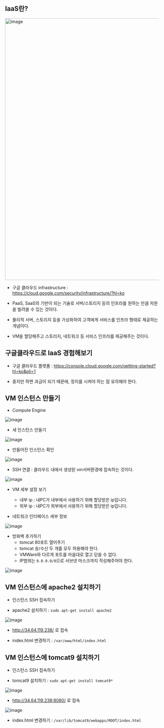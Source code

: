 

## IaaS란?
<img width="856" alt="image" src="https://user-images.githubusercontent.com/77392444/114486300-96696500-9c48-11eb-94b5-68a7f3d19cd0.png">

- 구글 클라우드 infrastructure : https://cloud.google.com/security/infrastructure/?hl=ko

- PaaS, SaaS의 기반이 되는 기술로 서버/스토리지 등의 인프라를 원하는 만큼 자원을 빌려쓸 수 있는 것이다. 

- 물리적 서버, 스토리지 등을 가상화하여 고객에게 서비스를 인프라 형태로 제공하는 개념이다.

- VM을 할당해주고 스토리지, 네트워크 등 서비스 인프라를 제공해주는 것이다. 



## 구글클라우드로 IaaS 경험해보기

- 구글 클라우드 플랫폼 : https://console.cloud.google.com/getting-started?hl=ko&pli=1

- 중지만 하면 과금이 되기 때문에, 정지를 시켜야 하는 점 유의해야 한다.


## VM 인스턴스 만들기

- Compute Engine

![image](https://user-images.githubusercontent.com/77392444/114482494-a29df400-9c41-11eb-8993-b7c52cf663f2.png)

- 새 인스턴스 만들기

![image](https://user-images.githubusercontent.com/77392444/114482737-0d4f2f80-9c42-11eb-8102-bb574e7e44d7.png)

- 만들어진 인스턴스 확인

![image](https://user-images.githubusercontent.com/77392444/114483288-0bd23700-9c43-11eb-900b-4cd47c219051.png)

- SSH 연결 : 클라우드 내에서 생성된 vm서버환경에 접속하는 것이다.

![image](https://user-images.githubusercontent.com/77392444/114483363-2b695f80-9c43-11eb-8767-56c5148a8170.png)

- VM 세부 설정 보기

  - 내부 ip : 내PC가 내부에서 사용하기 위해 할당받은 ip입니다.
  - 외부 ip : 내PC가 외부에서 사용하기 위해 할당받은 ip입니다.

- 네트워크 인터페이스 세부 정보

![image](https://user-images.githubusercontent.com/77392444/114483493-68355680-9c43-11eb-88f8-0d73dc51d178.png)

- 방화벽 추가하기 
  - tomcat 80포트 열어주기
  - tomcat 송/수신 두 개를 모두 허용해야 한다.
  - VMWare와 다르게 포트를 마음대로 열고 닫을 수 없다. 
  - IP범위는 `0.0.0.0/0`으로 서브넷 마스크까지 작성해주어야 한다.

![image](https://user-images.githubusercontent.com/77392444/114483926-37a1ec80-9c44-11eb-82dd-a894341dc80d.png)


## VM 인스턴스에 apache2 설치하기

- 인스턴스 SSH 접속하기

- apache2 설치하기 : `sudo apt-get install apache2`

![image](https://user-images.githubusercontent.com/77392444/114484317-f231ef00-9c44-11eb-98af-94c746d1a21b.png)

- http://34.64.119.238/ 로 접속

- index.html 변경하기 : `/var/www/html/index.html`


## VM 인스턴스에 tomcat9 설치하기

- 인스턴스 SSH 접속하기

- tomcat9 설치하기 : `sudo apt-get install tomcat9*`

![image](https://user-images.githubusercontent.com/77392444/114485333-b8fa7e80-9c46-11eb-8ee5-b70b246e2849.png)

- http://34.64.119.238:8080/ 로 접속

![image](https://user-images.githubusercontent.com/77392444/114485625-358d5d00-9c47-11eb-8ecb-4ad9dc497ce9.png)

- index.html 변경하기 : `/var/lib/tomcat9/webapps/ROOT/index.html`
